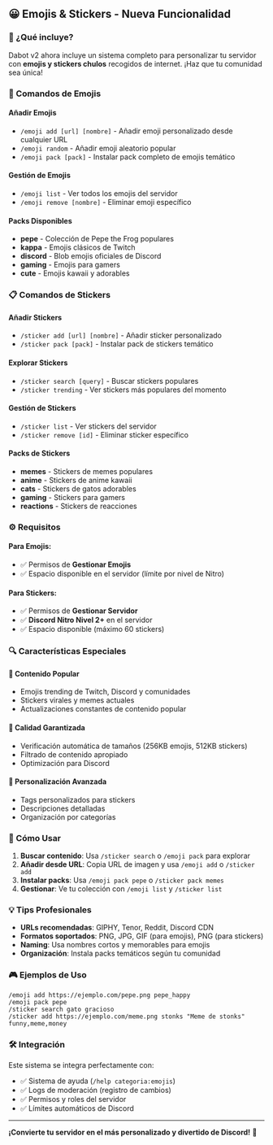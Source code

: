 ## 😀 Emojis & Stickers - Nueva Funcionalidad

### 🎯 ¿Qué incluye?

Dabot v2 ahora incluye un sistema completo para personalizar tu servidor con **emojis y stickers chulos** recogidos de internet. ¡Haz que tu comunidad sea única!

### 🎨 Comandos de Emojis

#### Añadir Emojis
- `/emoji add [url] [nombre]` - Añadir emoji personalizado desde cualquier URL
- `/emoji random` - Añadir emoji aleatorio popular
- `/emoji pack [pack]` - Instalar pack completo de emojis temático

#### Gestión de Emojis  
- `/emoji list` - Ver todos los emojis del servidor
- `/emoji remove [nombre]` - Eliminar emoji específico

#### Packs Disponibles
- **pepe** - Colección de Pepe the Frog populares
- **kappa** - Emojis clásicos de Twitch
- **discord** - Blob emojis oficiales de Discord
- **gaming** - Emojis para gamers
- **cute** - Emojis kawaii y adorables

### 📋 Comandos de Stickers

#### Añadir Stickers
- `/sticker add [url] [nombre]` - Añadir sticker personalizado
- `/sticker pack [pack]` - Instalar pack de stickers temático

#### Explorar Stickers
- `/sticker search [query]` - Buscar stickers populares
- `/sticker trending` - Ver stickers más populares del momento

#### Gestión de Stickers
- `/sticker list` - Ver stickers del servidor
- `/sticker remove [id]` - Eliminar sticker específico

#### Packs de Stickers
- **memes** - Stickers de memes populares
- **anime** - Stickers de anime kawaii
- **cats** - Stickers de gatos adorables
- **gaming** - Stickers para gamers
- **reactions** - Stickers de reacciones

### ⚙️ Requisitos

#### Para Emojis:
- ✅ Permisos de **Gestionar Emojis**
- ✅ Espacio disponible en el servidor (límite por nivel de Nitro)

#### Para Stickers:
- ✅ Permisos de **Gestionar Servidor**
- ✅ **Discord Nitro Nivel 2+** en el servidor
- ✅ Espacio disponible (máximo 60 stickers)

### 🔍 Características Especiales

#### 🎲 Contenido Popular
- Emojis trending de Twitch, Discord y comunidades
- Stickers virales y memes actuales
- Actualizaciones constantes de contenido popular

#### 🎯 Calidad Garantizada
- Verificación automática de tamaños (256KB emojis, 512KB stickers)
- Filtrado de contenido apropiado
- Optimización para Discord

#### 🎨 Personalización Avanzada
- Tags personalizados para stickers
- Descripciones detalladas
- Organización por categorías

### 📱 Cómo Usar

1. **Buscar contenido**: Usa `/sticker search` o `/emoji pack` para explorar
2. **Añadir desde URL**: Copia URL de imagen y usa `/emoji add` o `/sticker add`
3. **Instalar packs**: Usa `/emoji pack pepe` o `/sticker pack memes`
4. **Gestionar**: Ve tu colección con `/emoji list` y `/sticker list`

### 💡 Tips Profesionales

- **URLs recomendadas**: GIPHY, Tenor, Reddit, Discord CDN
- **Formatos soportados**: PNG, JPG, GIF (para emojis), PNG (para stickers)
- **Naming**: Usa nombres cortos y memorables para emojis
- **Organización**: Instala packs temáticos según tu comunidad

### 🎮 Ejemplos de Uso

```
/emoji add https://ejemplo.com/pepe.png pepe_happy
/emoji pack pepe
/sticker search gato gracioso
/sticker add https://ejemplo.com/meme.png stonks "Meme de stonks" funny,meme,money
```

### 🛠️ Integración

Este sistema se integra perfectamente con:
- ✅ Sistema de ayuda (`/help categoria:emojis`)
- ✅ Logs de moderación (registro de cambios)
- ✅ Permisos y roles del servidor
- ✅ Límites automáticos de Discord

---

**¡Convierte tu servidor en el más personalizado y divertido de Discord!** 🚀
